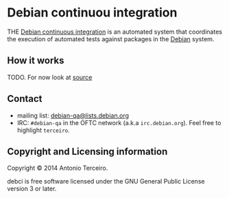 # Debian continuou integration

THE [Debian continuous integration](.) is an automated system that coordinates
the execution of automated tests against packages in the
[Debian](http://www.debian.org/) system.

## How it works

TODO. For now look at
[source](http://anonscm.debian.org/gitweb/?p=users/terceiro/debci.git;a=summary)

## Contact

* mailing list: [debian-qa@lists.debian.org](http://lists.debian.org/debian-qa/)
* IRC: `#debian-qa` in the OFTC network (a.k.a `irc.debian.org`). Feel free to
  highlight `terceiro`.

## Copyright and Licensing information

Copyright © 2014 Antonio Terceiro.

debci is free software licensed under the GNU General Public License version 3
or later.
